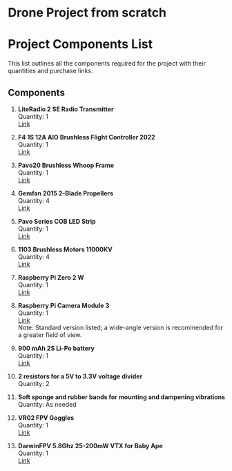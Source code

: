 # Drone Project from scratch








# Project Components List

This list outlines all the components required for the project with their quantities and purchase links.

## Components

1. **LiteRadio 2 SE Radio Transmitter**  
   Quantity: 1  
   [Link](https://betafpv.com/products/literadio-2-se-radio-transmitter?sca_ref=4642651.gd8sjfWD5G)

2. **F4 1S 12A AIO Brushless Flight Controller 2022**  
   Quantity: 1  
   [Link](https://betafpv.com/products/f4-1s-12a-flight-controller?sca_ref=4642651.gd8sjfWD5G)

3. **Pavo20 Brushless Whoop Frame**  
   Quantity: 1  
   [Link](https://betafpv.com/products/pavo20-brushless-whoop-frame?sca_ref=4642651.gd8sjfWD5G)

4. **Gemfan 2015 2-Blade Propellers**  
   Quantity: 4  
   [Link](https://betafpv.com/products/gemfan-2015-2-blade-propellers-4pcs-1-5mm-shaft?sca_ref=4642651.gd8sjfWD5G)

5. **Pavo Series COB LED Strip**  
   Quantity: 1  
   [Link](https://betafpv.com/products/pavo-series-cob-led-strip?sca_ref=4642651.gd8sjfWD5G)

6. **1103 Brushless Motors 11000KV**  
   Quantity: 4  
   [Link](https://betafpv.com/products/1103-brushless-motors?sca_ref=4642651.gd8sjfWD5G)

7. **Raspberry Pi Zero 2 W**  
   Quantity: 1  
   [Link](https://thepihut.com/products/raspberry-pi-zero-2)

8. **Raspberry Pi Camera Module 3**  
   Quantity: 1  
   [Link](https://thepihut.com/products/raspberry-pi-camera-module-3)  
   Note: Standard version listed; a wide-angle version is recommended for a greater field of view.

9. **900 mAh 2S Li-Po battery**  
   Quantity: 1  
   [Link](https://www.amazon.co.uk/dp/B08S2WLLNG?ref_=pe_27063361_487360311_302_E_DDE_dt_1)

10. **2 resistors for a 5V to 3.3V voltage divider**  
    Quantity: 2

11. **Soft sponge and rubber bands for mounting and dampening vibrations**  
    Quantity: As needed

12. **VR02 FPV Goggles**  
    Quantity: 1  
    [Link](https://betafpv.com/products/vr02-fpv-goggles?sca_ref=4642651.gd8sjfWD5G)

13. **DarwinFPV 5.8Ghz 25-200mW VTX for Baby Ape**  
    Quantity: 1  
    [Link](https://www.unmannedtechshop.co.uk/product/darwinfpv-5-8ghz-25-200mw-vtx-for-baby-ape/)
